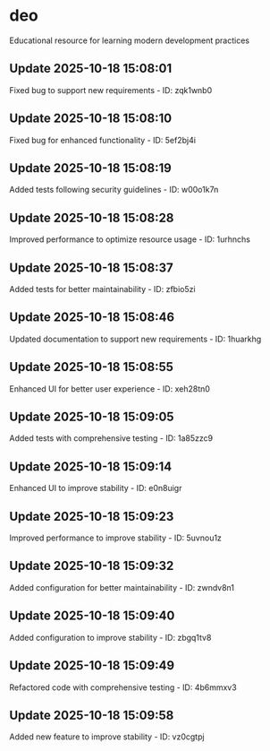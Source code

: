 # deo
Educational resource for learning modern development practices

## Update 2025-10-18 15:08:01
Fixed bug to support new requirements - ID: zqk1wnb0


## Update 2025-10-18 15:08:10
Fixed bug for enhanced functionality - ID: 5ef2bj4i


## Update 2025-10-18 15:08:19
Added tests following security guidelines - ID: w00o1k7n


## Update 2025-10-18 15:08:28
Improved performance to optimize resource usage - ID: 1urhnchs


## Update 2025-10-18 15:08:37
Added tests for better maintainability - ID: zfbio5zi


## Update 2025-10-18 15:08:46
Updated documentation to support new requirements - ID: 1huarkhg


## Update 2025-10-18 15:08:55
Enhanced UI for better user experience - ID: xeh28tn0


## Update 2025-10-18 15:09:05
Added tests with comprehensive testing - ID: 1a85zzc9


## Update 2025-10-18 15:09:14
Enhanced UI to improve stability - ID: e0n8uigr


## Update 2025-10-18 15:09:23
Improved performance to improve stability - ID: 5uvnou1z


## Update 2025-10-18 15:09:32
Added configuration for better maintainability - ID: zwndv8n1


## Update 2025-10-18 15:09:40
Added configuration to improve stability - ID: zbgq1tv8


## Update 2025-10-18 15:09:49
Refactored code with comprehensive testing - ID: 4b6mmxv3


## Update 2025-10-18 15:09:58
Added new feature to improve stability - ID: vz0cgtpj

